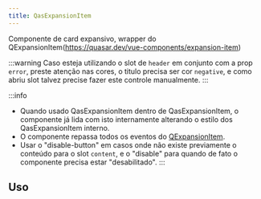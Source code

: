 ```yaml
---
title: QasExpansionItem
---
```


Componente de card expansivo, wrapper do QExpansionItem(https://quasar.dev/vue-components/expansion-item)

<doc-api file="expansion-item/QasExpansionItem" name="QasExpansionItem" />

:::warning
Caso esteja utilizando o slot de `header` em conjunto com a prop `error`, preste atenção nas cores, o titulo precisa ser cor `negative`, e como abriu slot talvez precise fazer este controle manualmente.
:::

:::info
- Quando usado QasExpansionItem dentro de QasExpansionItem, o componente já lida com isto internamente alterando o estilo dos QasExpansionItem interno.
- O componente repassa todos os eventos do [QExpansionItem](https://quasar.dev/vue-components/expansion-item#usage).
- Usar o "disable-button" em casos onde não existe previamente o conteúdo para o slot `content`, e o "disable" para quando de fato o componente precisa estar "desabilitado".
:::

## Uso
<doc-example file="QasExpansionItem/Basic" title="Básico" />
<doc-example file="QasExpansionItem/WithMaxContentHeight" title="Com limite de altura no conteúdo" />
<doc-example file="QasExpansionItem/Slot" title="Slot" />
<doc-example file="QasExpansionItem/Nested" title="Nested" />
<doc-example file="QasExpansionItem/HeaderSlot" title="Header Slot" />
<doc-example file="QasExpansionItem/HeaderBottomSlot" title="HeaderBottomSlot" />
<doc-example file="QasExpansionItem/Error" title="Com erro" />
<doc-example file="QasExpansionItem/WithBox" title="Dentro de um QasBox" />
<doc-example file="QasExpansionItem/Disable" title="Desabilitado" />
<doc-example file="QasExpansionItem/Group" title="Agrupamento" />
